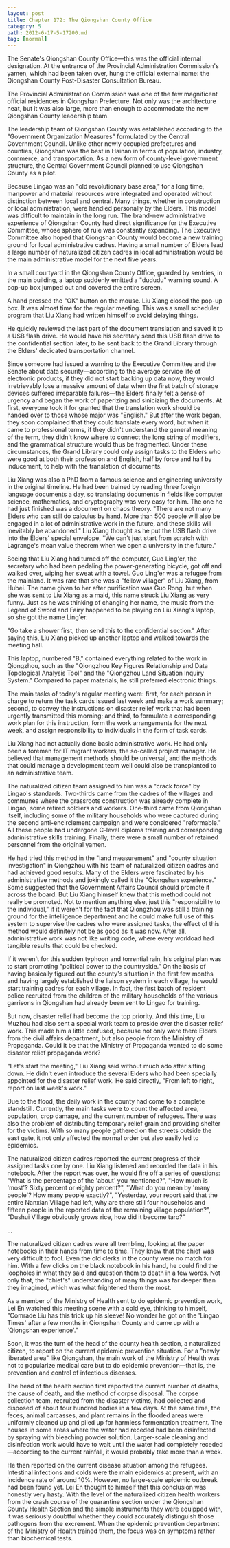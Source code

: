 ```yaml
---
layout: post
title: Chapter 172: The Qiongshan County Office
category: 5
path: 2012-6-17-5-17200.md
tag: [normal]
---
```


The Senate's Qiongshan County Office—this was the official internal designation. At the entrance of the Provincial Administration Commission's yamen, which had been taken over, hung the official external name: the Qiongshan County Post-Disaster Consultation Bureau.

The Provincial Administration Commission was one of the few magnificent official residences in Qiongshan Prefecture. Not only was the architecture neat, but it was also large, more than enough to accommodate the new Qiongshan County leadership team.

The leadership team of Qiongshan County was established according to the "Government Organization Measures" formulated by the Central Government Council. Unlike other newly occupied prefectures and counties, Qiongshan was the best in Hainan in terms of population, industry, commerce, and transportation. As a new form of county-level government structure, the Central Government Council planned to use Qiongshan County as a pilot.

Because Lingao was an "old revolutionary base area," for a long time, manpower and material resources were integrated and operated without distinction between local and central. Many things, whether in construction or local administration, were handled personally by the Elders. This model was difficult to maintain in the long run. The brand-new administrative experience of Qiongshan County had direct significance for the Executive Committee, whose sphere of rule was constantly expanding. The Executive Committee also hoped that Qiongshan County would become a new training ground for local administrative cadres. Having a small number of Elders lead a large number of naturalized citizen cadres in local administration would be the main administrative model for the next five years.

In a small courtyard in the Qiongshan County Office, guarded by sentries, in the main building, a laptop suddenly emitted a "dududu" warning sound. A pop-up box jumped out and covered the entire screen.

A hand pressed the "OK" button on the mouse. Liu Xiang closed the pop-up box. It was almost time for the regular meeting. This was a small scheduler program that Liu Xiang had written himself to avoid delaying things.

He quickly reviewed the last part of the document translation and saved it to a USB flash drive. He would have his secretary send this USB flash drive to the confidential section later, to be sent back to the Grand Library through the Elders' dedicated transportation channel.

Since someone had issued a warning to the Executive Committee and the Senate about data security—according to the average service life of electronic products, if they did not start backing up data now, they would irretrievably lose a massive amount of data when the first batch of storage devices suffered irreparable failures—the Elders finally felt a sense of urgency and began the work of paperizing and sinicizing the documents. At first, everyone took it for granted that the translation work should be handed over to those whose major was "English." But after the work began, they soon complained that they could translate every word, but when it came to professional terms, if they didn't understand the general meaning of the term, they didn't know where to connect the long string of modifiers, and the grammatical structure would thus be fragmented. Under these circumstances, the Grand Library could only assign tasks to the Elders who were good at both their profession and English, half by force and half by inducement, to help with the translation of documents.

Liu Xiang was also a PhD from a famous science and engineering university in the original timeline. He had been trained by reading three foreign language documents a day, so translating documents in fields like computer science, mathematics, and cryptography was very easy for him. The one he had just finished was a document on chaos theory. "There are not many Elders who can still do calculus by hand. More than 500 people will also be engaged in a lot of administrative work in the future, and these skills will inevitably be abandoned." Liu Xiang thought as he put the USB flash drive into the Elders' special envelope, "We can't just start from scratch with Lagrange's mean value theorem when we open a university in the future."

Seeing that Liu Xiang had turned off the computer, Guo Ling'er, the secretary who had been pedaling the power-generating bicycle, got off and walked over, wiping her sweat with a towel. Guo Ling'er was a refugee from the mainland. It was rare that she was a "fellow villager" of Liu Xiang, from Hubei. The name given to her after purification was Guo Rong, but when she was sent to Liu Xiang as a maid, this name struck Liu Xiang as very funny. Just as he was thinking of changing her name, the music from the Legend of Sword and Fairy happened to be playing on Liu Xiang's laptop, so she got the name Ling'er.

"Go take a shower first, then send this to the confidential section." After saying this, Liu Xiang picked up another laptop and walked towards the meeting hall.

This laptop, numbered "B," contained everything related to the work in Qiongzhou, such as the "Qiongzhou Key Figures Relationship and Data Topological Analysis Tool" and the "Qiongzhou Land Situation Inquiry System." Compared to paper materials, he still preferred electronic things.

The main tasks of today's regular meeting were: first, for each person in charge to return the task cards issued last week and make a work summary; second, to convey the instructions on disaster relief work that had been urgently transmitted this morning; and third, to formulate a corresponding work plan for this instruction, form the work arrangements for the next week, and assign responsibility to individuals in the form of task cards.

Liu Xiang had not actually done basic administrative work. He had only been a foreman for IT migrant workers, the so-called project manager. He believed that management methods should be universal, and the methods that could manage a development team well could also be transplanted to an administrative team.

The naturalized citizen team assigned to him was a "crack force" by Lingao's standards. Two-thirds came from the cadres of the villages and communes where the grassroots construction was already complete in Lingao, some retired soldiers and workers. One-third came from Qiongshan itself, including some of the military households who were captured during the second anti-encirclement campaign and were considered "reformable." All these people had undergone C-level diploma training and corresponding administrative skills training. Finally, there were a small number of retained personnel from the original yamen.

He had tried this method in the "land measurement" and "county situation investigation" in Qiongzhou with his team of naturalized citizen cadres and had achieved good results. Many of the Elders were fascinated by his administrative methods and jokingly called it the "Qiongshan experience." Some suggested that the Government Affairs Council should promote it across the board. But Liu Xiang himself knew that this method could not really be promoted. Not to mention anything else, just this "responsibility to the individual," if it weren't for the fact that Qiongzhou was still a training ground for the intelligence department and he could make full use of this system to supervise the cadres who were assigned tasks, the effect of this method would definitely not be as good as it was now. After all, administrative work was not like writing code, where every workload had tangible results that could be checked.

If it weren't for this sudden typhoon and torrential rain, his original plan was to start promoting "political power to the countryside." On the basis of having basically figured out the county's situation in the first few months and having largely established the liaison system in each village, he would start training cadres for each village. In fact, the first batch of resident police recruited from the children of the military households of the various garrisons in Qiongshan had already been sent to Lingao for training.

But now, disaster relief had become the top priority. And this time, Liu Muzhou had also sent a special work team to preside over the disaster relief work. This made him a little confused, because not only were there Elders from the civil affairs department, but also people from the Ministry of Propaganda. Could it be that the Ministry of Propaganda wanted to do some disaster relief propaganda work?

"Let's start the meeting," Liu Xiang said without much ado after sitting down. He didn't even introduce the several Elders who had been specially appointed for the disaster relief work. He said directly, "From left to right, report on last week's work."

Due to the flood, the daily work in the county had come to a complete standstill. Currently, the main tasks were to count the affected area, population, crop damage, and the current number of refugees. There was also the problem of distributing temporary relief grain and providing shelter for the victims. With so many people gathered on the streets outside the east gate, it not only affected the normal order but also easily led to epidemics.

The naturalized citizen cadres reported the current progress of their assigned tasks one by one. Liu Xiang listened and recorded the data in his notebook. After the report was over, he would fire off a series of questions: "What is the percentage of the 'about' you mentioned?", "How much is 'most'? Sixty percent or eighty percent?", "What do you mean by 'many people'? How many people exactly?", "Yesterday, your report said that the entire Nanxian Village had left, why are there still four households and fifteen people in the reported data of the remaining village population?", "Dushui Village obviously grows rice, how did it become taro?"

...

The naturalized citizen cadres were all trembling, looking at the paper notebooks in their hands from time to time. They knew that the chief was very difficult to fool. Even the old clerks in the county were no match for him. With a few clicks on the black notebook in his hand, he could find the loopholes in what they said and question them to death in a few words. Not only that, the "chief's" understanding of many things was far deeper than they imagined, which was what frightened them the most.

As a member of the Ministry of Health sent to do epidemic prevention work, Lei En watched this meeting scene with a cold eye, thinking to himself, "Comrade Liu has this trick up his sleeve! No wonder he got on the 'Lingao Times' after a few months in Qiongshan County and came up with a 'Qiongshan experience'."

Soon, it was the turn of the head of the county health section, a naturalized citizen, to report on the current epidemic prevention situation. For a "newly liberated area" like Qiongshan, the main work of the Ministry of Health was not to popularize medical care but to do epidemic prevention—that is, the prevention and control of infectious diseases.

The head of the health section first reported the current number of deaths, the cause of death, and the method of corpse disposal. The corpse collection team, recruited from the disaster victims, had collected and disposed of about four hundred bodies in a few days. At the same time, the feces, animal carcasses, and plant remains in the flooded areas were uniformly cleaned up and piled up for harmless fermentation treatment. The houses in some areas where the water had receded had been disinfected by spraying with bleaching powder solution. Larger-scale cleaning and disinfection work would have to wait until the water had completely receded—according to the current rainfall, it would probably take more than a week.

He then reported on the current disease situation among the refugees. Intestinal infections and colds were the main epidemics at present, with an incidence rate of around 10%. However, no large-scale epidemic outbreak had been found yet. Lei En thought to himself that this conclusion was honestly very hasty. With the level of the naturalized citizen health workers from the crash course of the quarantine section under the Qiongshan County Health Section and the simple instruments they were equipped with, it was seriously doubtful whether they could accurately distinguish those pathogens from the excrement. When the epidemic prevention department of the Ministry of Health trained them, the focus was on symptoms rather than biochemical tests.